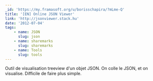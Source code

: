 ```yaml
---
_id: 'https://my.framasoft.org/u/borisschapira/?mLme-Q'
title: '[EN] Online JSON Viewer'
link: 'http://jsonviewer.stack.hu'
date: '2012-07-04'
tags:
    - name: JSON
      slug: json
    - name: sharemarks
      slug: sharemarks
    - name: Tools
      slug: tools
---
```


<div class="markdown"><p>Outil de visualisation treeview d'un objet JSON. On colle le JSON, et on visualise. Difficile de faire plus simple.
</p></div>
